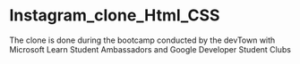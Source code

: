 # Instagram_clone_Html_CSS
The clone is done during the bootcamp conducted by the devTown with Microsoft Learn Student Ambassadors and 
Google Developer Student Clubs
